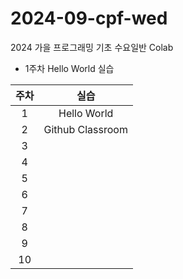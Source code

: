 # 2024-09-cpf-wed
2024 가을 프로그래밍 기초 수요일반 Colab

* 1주차 Hello World 실습

| 주차 | 실습 |
|:-----:|:-----:|
| 1 | Hello World |
| 2 | Github Classroom |
|3||
|4||
|5||
|6||
|7||
|8||
|9||
|10||